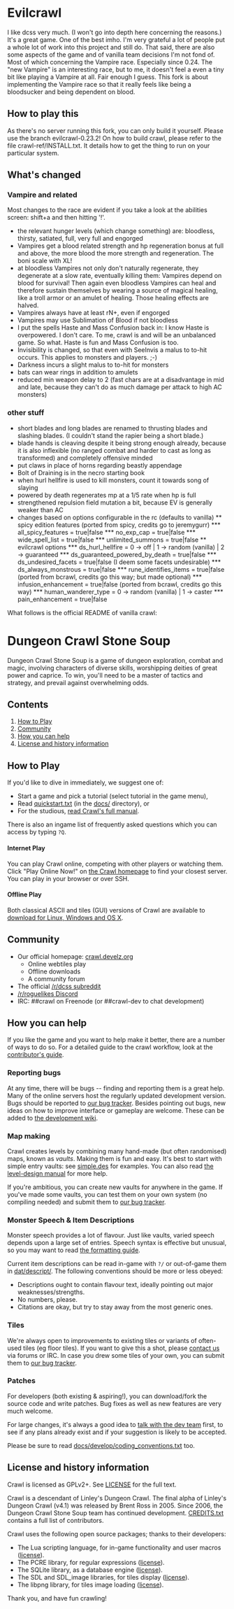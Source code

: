 # Evilcrawl

I like dcss very much. (I won't go into depth here concerning the reasons.) It's a great game. One of the best imho. I'm very grateful a lot of people put a whole lot of work into this project and still do. That said, there are also some aspects of the game and of vanilla team decisions I'm not fond of. Most of which concerning the Vampire race. Especially since 0.24. The "new Vampire" is an interesting race, but to me, it doesn't feel a even a tiny bit like playing a Vampire at all. Fair enough I guess. This fork is about implementing the Vampire race so that it really feels like being a bloodsucker and being dependent on blood.

## How to play this

As there's no server running this fork, you can only build it yourself. Please use the branch evilcrawl-0.23.2! On how to build crawl, please refer to the file crawl-ref/INSTALL.txt. It details how to get the thing to run on your particular system.

## What's changed

### Vampire and related

Most changes to the race are evident if you take a look at the abilities screen: shift+a and then hitting '!'.

* the relevant hunger levels (which change something) are: bloodless, thirsty, satiated, full, very full and engorged
* Vampires get a blood related strength and hp regeneration bonus at full and above, the more blood the more strength and regeneration. The boni scale with XL!
* at bloodless Vampires not only don't naturally regenerate, they degenerate at a slow rate, eventually killing them: Vampires depend on blood for survival! Then again even bloodless Vampires can heal and therefore sustain themselves by wearing a source of magical healing, like a troll armor or an amulet of healing. Those healing effects are halved.
* Vampires always have at least rN+, even if engorged
* Vampires may use Sublimation of Blood if not bloodless
* I put the spells Haste and Mass Confusion back in: I know Haste is overpowered. I don't care. To me, crawl is and will be an unbalanced game. So what. Haste is fun and Mass Confusion is too.
* Invisibility is changed, so that even with SeeInvis a malus to to-hit occurs. This applies to monsters and players. ;-)
* Darkness incurs a slight malus to to-hit for monsters
* bats can wear rings in addition to amulets
* reduced min weapon delay to 2 (fast chars are at a disadvantage in mid and late, because they can't do as much damage per attack to high AC monsters)

### other stuff

* short blades and long blades are renamed to thrusting blades and slashing blades. (I couldn't stand the rapier being a short blade.)
* blade hands is cleaving despite it being strong enough already, because it is also inflexible (no ranged combat and harder to cast as long as transformed) and completely offensive minded
* put claws in place of horns regarding beastly appendage
* Bolt of Draining is in the necro starting book
* when hurl hellfire is used to kill monsters, count it towards song of slaying
* powered by death regenerates mp at a 1/5 rate when hp is full
* strengthened repulsion field mutation a bit, because EV is generally weaker than AC
* changes based on options configurable in the rc (defaults to vanilla)
** spicy edition features (ported from spicy, credits go to jeremygurr)
*** all_spicy_features = true|false
*** no_exp_cap = true|false
*** wide_spell_list = true|false
*** unlimited_summons = true|false
** evilcrawl options
*** ds_hurl_hellfire = 0 -> off | 1 -> random (vanilla) | 2 -> guaranteed
*** ds_guaranteed_powered_by_death = true|false
*** ds_undesired_facets = true|false (I deem some facets undesirable)
*** ds_always_monstrous = true|false
*** rune_identifies_items = true|false (ported from bcrawl, credits go this way; but made optional)
*** infusion_enhancement = true|false (ported from bcrawl, credits go this way)
*** human_wanderer_type = 0 -> random (vanilla) | 1 -> caster
*** pain_enhancement = true|false



What follows is the official README of vanilla crawl:

# Dungeon Crawl Stone Soup

Dungeon Crawl Stone Soup is a game of dungeon exploration, combat and magic, involving characters of diverse skills, worshipping deities of great power and caprice. To win, you'll need to be a master of tactics and strategy, and prevail against overwhelming odds.

## Contents

1. [How to Play](#how-to-play)
3. [Community](#community)
5. [How you can help](#how-you-can-help)
4. [License and history information](#license-and-history-information)

## How to Play

If you'd like to dive in immediately, we suggest one of:

* Start a game and pick a tutorial (select tutorial in the game menu),
* Read [quickstart.txt](crawl-ref/docs/quickstart.txt) (in the [docs/](crawl-ref/docs/) directory), or
* For the studious, [read Crawl's full manual](crawl-ref/docs/crawl_manual.rst).

There is also an ingame list of frequently asked questions which you can access by typing
`?Q`.

#### Internet Play

You can play Crawl online, competing with other players or watching them. Click "Play Online Now!" on [the Crawl homepage](https://crawl.develz.org/) to find your closest server. You can play in your browser or over SSH.

#### Offline Play

Both classical ASCII and tiles (GUI) versions of Crawl are available to [download for Linux, Windows and OS X](https://crawl.develz.org/download.htm).

## Community

* Our official homepage: [crawl.develz.org](https://crawl.develz.org/)
  * Online webtiles play
  * Offline downloads
  * A community forum
* The official [/r/dcss subreddit](https://www.reddit.com/r/dcss/)
* [/r/roguelikes Discord](https://discord.gg/S5F2H32)
* IRC: ##crawl on Freenode (or ##crawl-dev to chat development)

## How you can help

If you like the game and you want to help make it better, there are a number
of ways to do so. For a detailed guide to the crawl workflow, look at
the [contributor's guide](crawl-ref/docs/develop/contribution-process.md).

### Reporting bugs

At any time, there will be bugs -- finding and reporting them is a great help.
Many of the online servers host the regularly updated development version. Bugs
should be reported to [our bug tracker](https://crawl.develz.org/mantis/). Besides pointing out bugs, new ideas on how to improve interface or gameplay are welcome. These can be added to [the development wiki](https://crawl.develz.org/wiki/).

### Map making
Crawl creates levels by combining many hand-made (but often randomised) maps, known as *vaults*. Making them is fun and
easy. It's best to start with simple entry vaults: see [simple.des](crawl-ref/source/dat/des/arrival/simple.des) for examples. You can also read [the level-design manual](crawl-ref/docs/develop/levels/introduction.txt) for more help.

If you're ambitious, you can create new vaults for anywhere in the game. If you've
made some vaults, you can test them on your own system (no compiling needed) and
submit them to [our bug tracker](https://crawl.develz.org/mantis/).

### Monster Speech & Item Descriptions
Monster speech provides a lot of flavour. Just like vaults, varied speech depends
upon a large set of entries. Speech syntax is effective but unusual, so you may want to read [the formatting guide](crawl-ref/docs/develop/monster_speech.txt).

Current item descriptions can be read in-game with `?/` or out-of-game
them in [dat/descript/](crawl-ref/source/dat/descript/). The following conventions should be more or less obeyed:
* Descriptions ought to contain flavour text, ideally pointing out major weaknesses/strengths.
* No numbers, please.
* Citations are okay, but try to stay away from the most generic ones.

### Tiles
We're always open to improvements to existing tiles or variants of often-used tiles (eg floor tiles). If you want to give this a shot, please [contact us](#community) via forums or IRC. In case you drew some tiles of your own, you can submit them to [our bug tracker](https://crawl.develz.org/mantis/).

### Patches
For developers (both existing & aspiring!), you can download/fork the source code and write patches. Bug fixes as well as new features are very much welcome.

For large changes, it's always a good idea to [talk with the dev team](#community) first, to see if any plans already exist and if your suggestion is likely to be accepted.

Please be sure to read [docs/develop/coding_conventions.txt](crawl-ref/docs/develop/coding_conventions.txt) too.

## License and history information

Crawl is licensed as GPLv2+. See [LICENSE](LICENSE) for the full text.

Crawl is a descendant of Linley's Dungeon Crawl. The final alpha of Linley's Dungeon Crawl (v4.1) was released by Brent Ross in 2005. Since 2006, the Dungeon Crawl Stone Soup team has continued development. [CREDITS.txt](crawl-ref/CREDITS.txt) contains a full list of contributors.

Crawl uses the following open source packages; thanks to their developers:

* The Lua scripting language, for in-game functionality and user macros ([license](crawl-ref/docs/license/lualicense.txt)).
* The PCRE library, for regular expressions ([license](crawl-ref/docs/license/pcre_license.txt)).
* The SQLite library, as a database engine ([license](https://www.sqlite.org/copyright.html)).
* The SDL and SDL_image libraries, for tiles display ([license](crawl-ref/docs/license/lgpl.txt)).
* The libpng library, for tiles image loading ([license](crawl-ref/docs/license/libpng-LICENSE.txt)).

Thank you, and have fun crawling!
